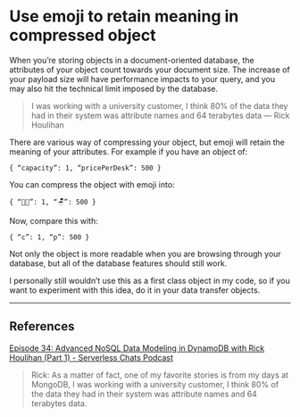 # Use emoji to retain meaning in compressed object
When you’re storing objects in a document-oriented database, the attributes of your object count towards your document size. The increase of your payload size will have performance impacts to your query, and you may also hit the technical limit imposed by the database.

> I was working with a university customer, I think 80% of the data they had in their system was attribute names and 64 terabytes data — Rick Houlihan

There are various way of compressing your object, but emoji will retain the meaning of your attributes. For example if you have an object of:
```
{ “capacity”: 1, “pricePerDesk”: 500 }
```

You can compress the object with emoji into:
```
{ “👨‍💼”: 1, “🪑”: 500 }
```

Now, compare this with:
```
{ “c”: 1, “p”: 500 }
```

Not only the object is more readable when you are browsing through your database, but all of the database features should still work.

I personally still wouldn’t use this as a first class object in my code, so if you want to experiment with this idea, do it in your data transfer objects.

---
## References
[Episode 34: Advanced NoSQL Data Modeling in DynamoDB with Rick Houlihan (Part 1) - Serverless Chats Podcast](https://www.serverlesschats.com/34/)
> Rick: As a matter of fact, one of my favorite stories is from my days at MongoDB, I was working with a university customer, I think 80% of the data they had in their system was attribute names and 64 terabytes data.

<!-- #evergreen #optimisation #nosql -->

<!-- {BearID:3877FC4E-01CF-4462-BC56-BF4A4135803E-1211-000031C0B444E455} -->
